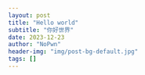 ```yaml
---
layout: post
title: "Hello world"
subtitle: "你好世界"
date: 2023-12-23
author: "NoPwn"
header-img: "img/post-bg-default.jpg"
tags: []
---
```

